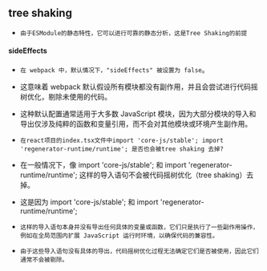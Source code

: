 ## tree shaking
* `由于ESModule的静态特性，它可以进行可靠的静态分析，这是Tree Shaking的前提`


#### sideEffects
* `在 webpack 中，默认情况下，"sideEffects" 被设置为 false`。
* 这意味着 webpack 默认假设所有模块都没有副作用，并且会尝试进行代码摇树优化，剔除未使用的代码。
* 这种默认配置通常适用于大多数 JavaScript 模块，因为大部分模块的导入和导出仅涉及纯粹的函数和变量引用，而不会对其他模块或环境产生副作用。

* `在react项目的index.tsx文件中import 'core-js/stable';
  import 'regenerator-runtime/runtime'; 是否也会被tree shaking 去掉?`
* 在一般情况下，像 import 'core-js/stable'; 和 import 'regenerator-runtime/runtime'; 这样的导入语句不会被代码摇树优化（tree shaking）去掉。
* 这是因为 import 'core-js/stable'; 和 import 'regenerator-runtime/runtime'; 
* `这样的导入语句本身并没有导出任何具体的变量或函数，它们只是执行了一些副作用操作，例如在全局范围内扩展 JavaScript 运行时环境，以确保代码的兼容性。`
* `由于这些导入语句没有具体的导出，代码摇树优化过程无法确定它们是否被使用，因此它们通常不会被剔除。`



